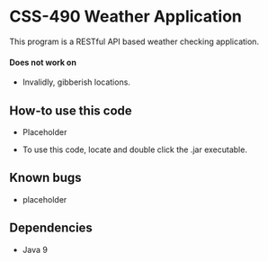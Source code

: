 CSS-490 Weather Application
======
This program is a RESTful API based weather checking application.
 
#### Does not work on
* Invalidly, gibberish locations.
 
## How-to use this code
* Placeholder
 
 
* To use this code, locate and double click the .jar executable.

## Known bugs
* placeholder
 
## Dependencies
* Java 9
